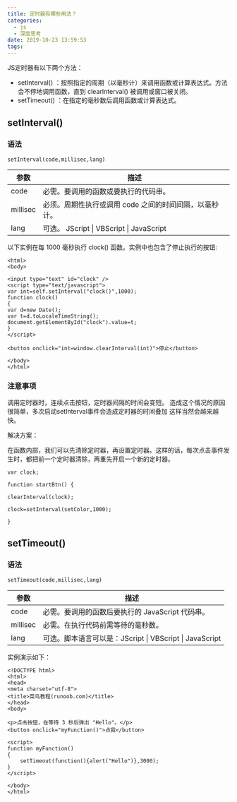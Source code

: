 ```yaml
---
title: 定时器有哪些用法？
categories:
  - js
  - 深度思考
date: 2019-10-23 13:59:53
tags:
---
```


JS定时器有以下两个方法：

- setInterval() ：按照指定的周期（以毫秒计）来调用函数或计算表达式。方法会不停地调用函数，直到 clearInterval() 被调用或窗口被关闭。
- setTimeout() ：在指定的毫秒数后调用函数或计算表达式。

## setInterval()

### 语法

```
setInterval(code,millisec,lang)
```

| 参数     | 描述                                                   |
| -------- | ------------------------------------------------------ |
| code     | 必需。要调用的函数或要执行的代码串。                   |
| millisec | 必须。周期性执行或调用 code 之间的时间间隔，以毫秒计。 |
| lang     | 可选。 JScript \| VBScript \| JavaScript               |

以下实例在每 1000 毫秒执行 clock() 函数。实例中也包含了停止执行的按钮:

```
<html>
<body>

<input type="text" id="clock" />
<script type="text/javascript">
var int=self.setInterval("clock()",1000);
function clock()
{
var d=new Date();
var t=d.toLocaleTimeString();
document.getElementById("clock").value=t;
}
</script>

<button onclick="int=window.clearInterval(int)">停止</button>

</body>
</html>
```

### 注意事项
调用定时器时，连续点击按钮，定时器间隔的时间会变短。
造成这个情况的原因很简单，多次启动setInterval事件会造成定时器的时间叠加 这样当然会越来越快。

解决方案：

在函数内部，我们可以先清除定时器，再设置定时器。这样的话，每次点击事件发生时，都把前一个定时器清除，再重先开启一个新的定时器。 

```
var clock;

function startBtn() {

clearInterval(clock);

clock=setInterval(setColor,1000);

}
```





## setTimeout()

### 语法

```
setTimeout(code,millisec,lang)
```

| 参数     | 描述                                                    |
| -------- | ------------------------------------------------------- |
| code     | 必需。要调用的函数后要执行的 JavaScript 代码串。        |
| millisec | 必需。在执行代码前需等待的毫秒数。                      |
| lang     | 可选。脚本语言可以是：JScript \| VBScript \| JavaScript |

实例演示如下：

```
<!DOCTYPE html>
<html>
<head>
<meta charset="utf-8">
<title>菜鸟教程(runoob.com)</title>
</head>
<body>

<p>点击按钮，在等待 3 秒后弹出 "Hello"。</p>
<button onclick="myFunction()">点我</button>

<script>
function myFunction()
{
    setTimeout(function(){alert("Hello")},3000);
}
</script>

</body>
</html>
```

 

